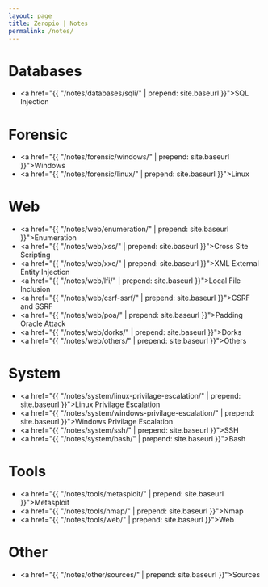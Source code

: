 ```yaml
---
layout: page
title: Zeropio | Notes
permalink: /notes/
---
```


# [](#header-4)Databases
- <a href="{{ "/notes/databases/sqli/" | prepend: site.baseurl }}">SQL Injection</a>

# [](#header-4)Forensic
- <a href="{{ "/notes/forensic/windows/" | prepend: site.baseurl }}">Windows</a>
- <a href="{{ "/notes/forensic/linux/" | prepend: site.baseurl }}">Linux</a>

# [](#header-4)Web
- <a href="{{ "/notes/web/enumeration/" | prepend: site.baseurl }}">Enumeration</a>
- <a href="{{ "/notes/web/xss/" | prepend: site.baseurl }}">Cross Site Scripting</a>
- <a href="{{ "/notes/web/xxe/" | prepend: site.baseurl }}">XML External Entity Injection</a>
- <a href="{{ "/notes/web/lfi/" | prepend: site.baseurl }}">Local File Inclusion</a>
- <a href="{{ "/notes/web/csrf-ssrf/" | prepend: site.baseurl }}">CSRF and SSRF</a>
- <a href="{{ "/notes/web/poa/" | prepend: site.baseurl }}">Padding Oracle Attack</a>
- <a href="{{ "/notes/web/dorks/" | prepend: site.baseurl }}">Dorks</a>
- <a href="{{ "/notes/web/others/" | prepend: site.baseurl }}">Others</a>

# [](#header-4)System
- <a href="{{ "/notes/system/linux-privilage-escalation/" | prepend: site.baseurl }}">Linux Privilage Escalation</a>
- <a href="{{ "/notes/system/windows-privilage-escalation/" | prepend: site.baseurl }}">Windows Privilage Escalation</a>
- <a href="{{ "/notes/system/ssh/" | prepend: site.baseurl }}">SSH</a>
- <a href="{{ "/notes/system/bash/" | prepend: site.baseurl }}">Bash</a>

# [](#header-4)Tools
- <a href="{{ "/notes/tools/metasploit/" | prepend: site.baseurl }}">Metasploit</a>
- <a href="{{ "/notes/tools/nmap/" | prepend: site.baseurl }}">Nmap</a>
- <a href="{{ "/notes/tools/web/" | prepend: site.baseurl }}">Web</a>

# [](#header-4)Other
- <a href="{{ "/notes/other/sources/" | prepend: site.baseurl }}">Sources</a>



